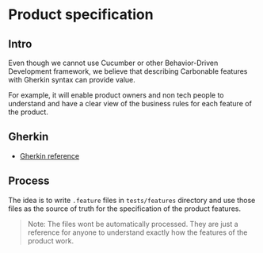 # Product specification

## Intro

Even though we cannot use Cucumber or other Behavior-Driven Development framework, we believe that describing Carbonable features with Gherkin syntax can provide value.

For example, it will enable product owners and non tech people to understand and have a clear view of the business rules for each feature of the product.

## Gherkin

- [Gherkin reference](https://cucumber.io/docs/gherkin/reference/)

## Process

The idea is to write `.feature` files in `tests/features` directory and use those files as the source of truth for the specification of the product features.

> Note: The files wont be automatically processed. They are just a reference for anyone to understand exactly how the features of the product work.
